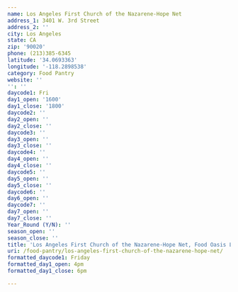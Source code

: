 ```yaml
---
name: Los Angeles First Church of the Nazarene-Hope Net
address_1: 3401 W. 3rd Street
address_2: ''
city: Los Angeles
state: CA
zip: '90020'
phone: (213)385-6345
latitude: '34.0693363'
longitude: '-118.2898538'
category: Food Pantry
website: ''
'': ''
daycode1: Fri
day1_open: '1600'
day1_close: '1800'
daycode2: ''
day2_open: ''
day2_close: ''
daycode3: ''
day3_open: ''
day3_close: ''
daycode4: ''
day4_open: ''
day4_close: ''
daycode5: ''
day5_open: ''
day5_close: ''
daycode6: ''
day6_open: ''
daycode7: ''
day7_open: ''
day7_close: ''
Year_Round (Y/N): ''
season_open: ''
season_close: ''
title: 'Los Angeles First Church of the Nazarene-Hope Net, Food Oasis Los Angeles'
uri: /food-pantry/los-angeles-first-church-of-the-nazarene-hope-net/
formatted_daycode1: Friday
formatted_day1_open: 4pm
formatted_day1_close: 6pm

---
```

